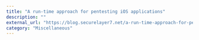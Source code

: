 ```yaml
---
title: "A run-time approach for pentesting iOS applications"
description: ""
external_url: "https://blog.securelayer7.net/a-run-time-approach-for-pen-testing-ios-applications-part-ii-objection-in-action/"
category: "Miscellaneous"
---
```

